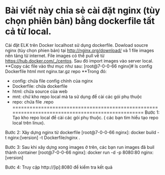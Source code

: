 # Bài viết này chia sẻ cài đặt nginx (tùy chọn phiên bản) bằng dockerfile tất cả từ local.

Cài đặt ELK trên Docker localhost sử dụng dockerfile.
Dowload soucre nginx (tùy chọn phien bản) tại http://nginx.org/download/ và 1 file images nền tảng từ internet. File images có thể pull về từ https://hub.docker.com/_/centos.
Sau đó import images vào server local.
**Copy các file vào thư mục như sau:
[root@7-0-0-66 nginx]# ls
config  Dockerfile  html  mnt  nginx.tar.gz  repo
**Trong đó:
  - config: chứa file config chính của nginx
  - Dockerfile: chứa dockerfile
  - html: chứa source của web
  - mnt: chứ kho repo local mà ta sử dụng để cài các gói phụ thuộc
  - repo: chứa file .repo
  =================================================================================================
  Bước 1: Tạo kho repo local để cài các gói phụ thuộc. ( các bạn tìm hiểu tạo repo local trên linux).
  
  Bước 2: Xây dựng nginx từ dockerfile
  [root@7-0-0-66 nginx]: docker build -t nginx:[version] -t Dockerfile/nginx .
  
  Bước 3: Sau khi xây dựng xong images ở trên, các bạn run images đã buil thành container
  [root@7-0-0-66 nginx]: docker run -d -p 8080:80 nginx:[version]
  
  Bước 4: Truy cập http://[ip]:8080 để kiểm tra kết quả
